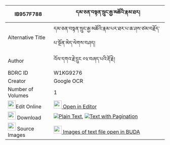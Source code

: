 |IB957F788|དམ་ཅན་བསྟན་སྲུང་རྒྱ་མཚོའི་རྣམ་ཐར། 
| --- | --- 
|Alternative Title |དམ་ཅན་བསྟན་སྲུང་རྒྱ་མཚོའི་རྣམ་པར་ཐར་པ་ཆ་ཤས་ཙམ་བརྗོད་པ་སྔོན་མེད་ལེགས་བཤད།
|Author| འོལ་དགའ་རྗེ་དྲུང ༠༣་བཞད་པའི་རྡོ་རྗེ།
|BDRC ID | W1KG9276
|Creator | Google OCR
|Number of Volumes| 1
|<img width="25" src="https://img.icons8.com/color/25/000000/edit-property.png">Edit Online| [<img width="25" src="https://avatars.githubusercontent.com/u/45091458?s=200&v=4"> Open in Editor](http://editor.openpecha.org/IB957F788)
|<img width="25" src="https://img.icons8.com/fluent/48/000000/download-2.png"/>  Download | [![](https://img.icons8.com/color/20/000000/txt.png)Plain Text](https://github.com/Openpecha/IB957F788/releases/download/v1/damchen_tensung_gyatso_i_namta_plain_IB957F788.zip), [![](https://img.icons8.com/color/20/000000/txt.png)Text with Pagination](https://github.com/Openpecha/IB957F788/releases/download/v1/damchen_tensung_gyatso_i_namta_pages_IB957F788.zip)
|<img width="25" src="https://img.icons8.com/plasticine/100/000000/pictures-folder.png"/>  Source Images | [<img width="25" src="https://library.bdrc.io/icons/BUDA-small.svg"> Images of text file open in BUDA](https://library.bdrc.io/show/bdr:W1KG9276)